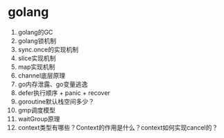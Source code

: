 # golang

1. golang的GC
2. golang锁机制
3. sync.once的实现机制
4. slice实现机制
5. map实现机制
6. channel底层原理
7. go内存泄露、go变量逃逸
8. defer执行顺序 + panic + recover
9. goroutine默认栈空间多少？
10. gmp调度模型
11. waitGroup原理
12. context类型有哪些？Context的作用是什么？context如何实现cancel的？